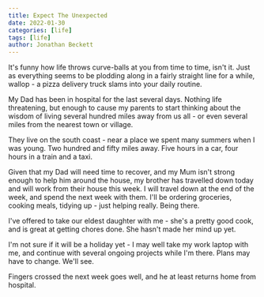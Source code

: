 ```yaml
---
title: Expect The Unexpected
date: 2022-01-30
categories: [life]
tags: [life]
author: Jonathan Beckett
---
```


It's funny how life throws curve-balls at you from time to time, isn't it. Just as everything seems to be plodding along in a fairly straight line for a while, wallop - a pizza delivery truck slams into your daily routine.

My Dad has been in hospital for the last several days. Nothing life threatening, but enough to cause my parents to start thinking about the wisdom of living several hundred miles away from us all - or even several miles from the nearest town or village.

They live on the south coast - near a place we spent many summers when I was young. Two hundred and fifty miles away. Five hours in a car, four hours in a train and a taxi.

Given that my Dad will need time to recover, and my Mum isn't strong enough to help him around the house, my brother has travelled down today and will work from their house this week. I will travel down at the end of the week, and spend the next week with them. I'll be ordering groceries, cooking meals, tidying up - just helping really. Being there.

I've offered to take our eldest daughter with me - she's a pretty good cook, and is great at getting chores done. She hasn't made her mind up yet.

I'm not sure if it will be a holiday yet - I may well take my work laptop with me, and continue with several ongoing projects while I'm there. Plans may have to change. We'll see.

Fingers crossed the next week goes well, and he at least returns home from hospital.